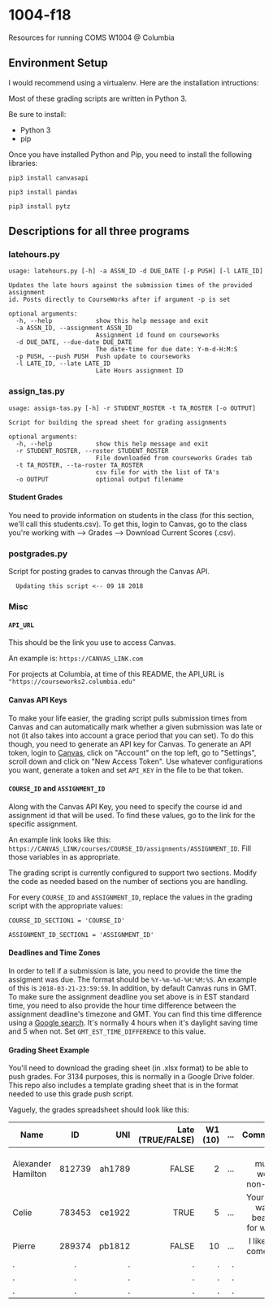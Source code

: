 # 1004-f18

Resources for running COMS W1004 @ Columbia

## Environment Setup
I would recommend using a virtualenv. Here are the installation intructions:

Most of these grading scripts are written in Python 3.

Be sure to install:
- Python 3
- pip

Once you have installed Python and Pip, you need to install the following libraries:

`pip3 install canvasapi`

`pip3 install pandas`

`pip3 install pytz`

## Descriptions for all three programs

### latehours.py
```
usage: latehours.py [-h] -a ASSN_ID -d DUE_DATE [-p PUSH] [-l LATE_ID]

Updates the late hours against the submission times of the provided assignment
id. Posts directly to CourseWorks after if argument -p is set

optional arguments:
  -h, --help            show this help message and exit
  -a ASSN_ID, --assignment ASSN_ID
                        Assignment id found on courseworks
  -d DUE_DATE, --due-date DUE_DATE
                        The date-time for due date: Y-m-d-H:M:S
  -p PUSH, --push PUSH  Push update to courseworks
  -l LATE_ID, --late LATE_ID
                        Late Hours assignment ID
```
### assign_tas.py
```
usage: assign-tas.py [-h] -r STUDENT_ROSTER -t TA_ROSTER [-o OUTPUT]

Script for building the spread sheet for grading assignments

optional arguments:
  -h, --help            show this help message and exit
  -r STUDENT_ROSTER, --roster STUDENT_ROSTER
                        File downloaded from courseworks Grades tab
  -t TA_ROSTER, --ta-roster TA_ROSTER
                        csv file for with the list of TA's
  -o OUTPUT             optional output filename
```

#### Student Grades
You need to provide information on students in the class (for this section, we'll call this students.csv). To get this, login to Canvas, go to the class you're working with --> Grades --> Download Current Scores (.csv).

### postgrades.py
Script for posting grades to canvas through the Canvas API.
```
  Updating this script <-- 09 18 2018
```
### Misc

#### `API_URL`
This should be the link you use to access Canvas.

An example is:
`https://CANVAS_LINK.com`

For projects at Columbia, at time of this README, the API_URL is `"https://courseworks2.columbia.edu"`

#### Canvas API Keys
To make your life easier, the grading script pulls submission times from Canvas and can automatically mark whether a given submission was late or not (it also takes into account a grace period that you can set). To do this though, you need to generate an API key for Canvas. To
generate an API token, login to [Canvas](http://www.courseworks2.columbia.edu), click on "Account" on the top left, go to "Settings", scroll down and click on "New Access Token". Use whatever configurations you want, generate a token and set `API_KEY` in the file to be that token.

#### `COURSE_ID` and `ASSIGNMENT_ID`
Along with the Canvas API Key, you need to specify the course id and assignment id that will be used. To find these values, go to the link for the specific assignment.

An example link looks like this:
`https://CANVAS_LINK/courses/COURSE_ID/assignments/ASSIGNMENT_ID`. Fill those variables in as appropriate.

The grading script is currently configured to support two sections. Modify the code as needed based on the number of sections you are handling.

For every `COURSE_ID` and `ASSIGNMENT_ID`, replace the values in the grading script with the appropriate values:

`COURSE_ID_SECTION1 = 'COURSE_ID' `

`ASSIGNMENT_ID_SECTION1 = 'ASSIGNMENT_ID'`

#### Deadlines and Time Zones
In order to tell if a submission is late, you need to provide the time the assigment was due. The format should be `%Y-%m-%d-%H:%M:%S`. An example of this is `2018-03-21-23:59:59`. In addition, by default Canvas runs in GMT. To make sure the assignment deadline you set above is in EST standard time, you need to also provide the hour time difference between the assignment deadline's timezone and GMT. You can find this time difference using a [Google search](https://www.google.com/search?q=time+difference+gmt+and+new+york&oq=time+difference+gmt+and+new+york&aqs=chrome..69i57j0l3.6111j0j9&sourceid=chrome&ie=UTF-8). It's normally 4 hours when it's daylight saving time and 5 when not. Set `GMT_EST_TIME_DIFFERENCE` to this value.

#### Grading Sheet Example
You'll need to download the grading sheet (in .xlsx format) to be able to push grades. For 3134 purposes, this is normally in a Google Drive folder. This repo also includes a template grading sheet that is in the format needed to use this grade push script.

Vaguely, the grades spreadsheet should look like this:

| Name        | ID           | UNI  | Late (TRUE/FALSE) | W1 (10) | ... | Comments | Total
| ------------- |:-------------:| -----:| ------:| ------:| ------:| --------:| ------
| Alexander Hamilton  | 812739 | ah1789 | FALSE  | 2  | ... | You must've worked non-stop! | 97
| Celie  | 783453 | ce1922 | TRUE | 5  | ... | Your code was too beautiful for words. | 100
| Pierre  |  289374 |  pb1812 | FALSE | 10 | ... | I liked the comet art! | 95
| . | . | . | . | . |.| .| .
| . | . | . | . | . |.| .| .
| . | . | . | . | . |.| .| .


